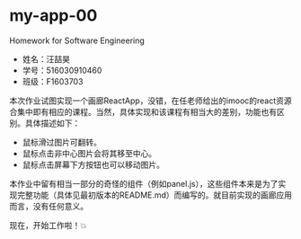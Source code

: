 # my-app-00
Homework for Software Engineering

- 姓名：汪喆昊
- 学号：516030910460
- 班级：F1603703

本次作业试图实现一个画廊ReactApp，没错，在任老师给出的imooc的react资源合集中即有相应的课程。当然，具体实现和该课程有相当大的差别，功能也有区别。具体描述如下：

- 鼠标滑过图片可翻转。
- 鼠标点击非中心图片会将其移至中心。
- 鼠标点击屏幕下方按钮也可以移动图片。

本作业中留有相当一部分的奇怪的组件（例如panel.js），这些组件本来是为了实现完整功能（具体见最初版本的README.md）而编写的。就目前实现的画廊应用而言，没有任何意义。

现在，开始工作啦！:boom: